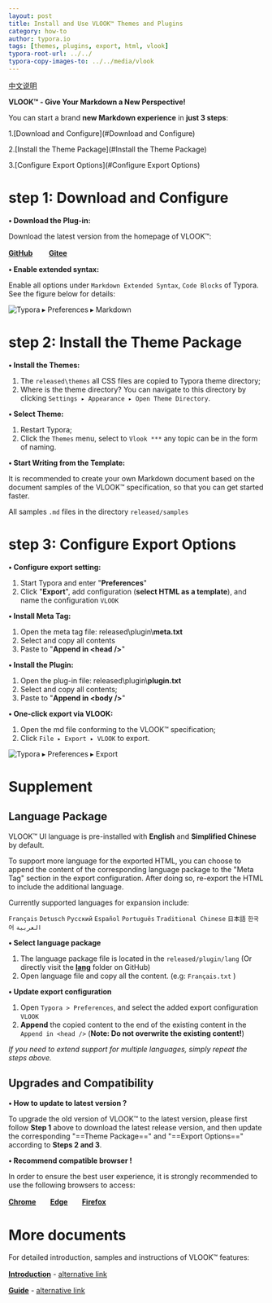 ```yaml
---
layout: post
title: Install and Use VLOOK™ Themes and Plugins
category: how-to
author: typora.io
tags: [themes, plugins, export, html, vlook]
typora-root-url: ../../
typora-copy-images-to: ../../media/vlook
---
```


[中文说明](/zh/Install-and-Use-VLOOK/)

**VLOOK™ - Give Your Markdown a New Perspective!**



You can start a brand **new Markdown experience** in **just 3 steps**:

1.[Download and Configure](#Download and Configure)

2.[Install the Theme Package](#Install the Theme Package)

3.[Configure Export Options](#Configure Export Options)



# step 1: Download and Configure

**• Download the Plug-in:**

Download the latest version from the homepage of VLOOK™:

**[GitHub](https://github.com/MadMaxChow/VLOOK/releases)** 　　**[Gitee](https://gitee.com/madmaxchow/VLOOK/releases)**

**• Enable extended syntax:**

Enable all options under `Markdown Extended Syntax`, `Code Blocks` of Typora. See the figure below for details:

![Typora ▸ Preferences ▸ Markdown](/media/vlook/typora-opt1-light-en.png)



# step 2: Install the Theme Package

**• Install the Themes:**

1. The `released\themes` all CSS files are copied to Typora theme directory;
2. Where is the theme directory? You can navigate to this directory by clicking `Settings ▸ Appearance ▸ Open Theme Directory`.

**• Select Theme:**

1. Restart Typora;
2. Click the `Themes` menu, select to `Vlook ***` any topic can be in the form of naming.

**• Start Writing from the Template:**

It is recommended to create your own Markdown document based on the document samples of the VLOOK™ specification, so that you can get started faster.

All samples `.md` files in the directory `released/samples`



# step 3: Configure Export Options

**• Configure export setting:**

1. Start Typora and enter "**Preferences**"
2. Click "**Export**", add configuration (**select HTML as a template**), and name the configuration `VLOOK`

**• Install Meta Tag:**

1. Open the meta tag file: released\plugin\\**meta.txt**
2. Select and copy all contents
3. Paste to "**Append in &lt;head /&gt;**"

**• Install the Plugin:**

1. Open the plug-in file: released\plugin\\**plugin.txt**
2. Select and copy all contents;
3. Paste to "**Append in &lt;body /&gt;**"

**• One-click export via VLOOK:**

1. Open the md file conforming to the VLOOK™ specification;
2. Click `File ▸ Export ▸ VLOOK` to export.

![Typora ▸ Preferences ▸ Export](/media/vlook/typora-opt2-light-en.png?srcset=@2x&darksrc=typora-opt2-dark-en.png&darksrcset=@2x)

# Supplement

## Language Package

VLOOK™ UI language is pre-installed with **English** and **Simplified Chinese** by default.

To support more language for the exported HTML, you can choose to append the content of the corresponding language package to the "Meta Tag" section in the export configuration. After doing so, re-export the HTML to include the additional language.

Currently supported languages for expansion include:

`Français`  `Detusch` `Русский` `Español` `Português` `Traditional Chinese` `日本語` `한국어` `العربية`

**• Select language package**

1. The language package file is located in the `released/plugin/lang` (Or directly visit the [**lang**](https://github.com/MadMaxChow/VLOOK/tree/master/released/plugin/lang) folder on GitHub)
2. Open language file and copy all the content. (e.g: `Français.txt` )

**• Update export configuration**

1. Open `Typora > Preferences`, and select the added export configuration `VLOOK`
2. **Append** the copied content to the end of the existing content in the `Append in <head />` (**Note: Do not overwrite the existing content!**)

*If you need to extend support for multiple languages, simply repeat the steps above.*

## Upgrades and Compatibility

**• How to update to latest version ?**

To upgrade the old version of VLOOK™ to the latest version, please first follow **Step 1** above to download the latest release version, and then update the corresponding "==Theme Package==" and "==Export Options==" according to **Steps 2 and 3**.

**• Recommend compatible browser !**

In order to ensure the best user experience, it is strongly recommended to use the following browsers to access:

**[Chrome](https://www.google.cn/chrome/)**　　**[Edge](https://www.microsoft.com/edge)**　　**[Firefox](https://www.mozilla.org/firefox)**

# More documents

For detailed introduction, samples and instructions of VLOOK™ features:

**[Introduction](https://madmaxchow.github.io/VLOOK/index.html)** - [alternative link](https://vlook-doc.pages.dev/index.html)　　

**[Guide](https://madmaxchow.github.io/VLOOK/guide.html)** - [alternative link](https://vlook-doc.pages.dev/guide.html)



